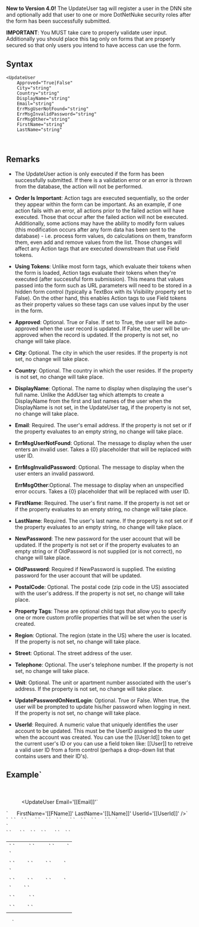 # <UpdateUser>

<a name="top" xmlns="http://www.w3.org/1999/xhtml"></a>



**New to Version 4.0!** The UpdateUser tag will register a user in the DNN site and optionally add that user to one or more DotNetNuke security roles after the form has been successfully submitted.

**IMPORTANT**: You MUST take care to properly validate user input. Additionally you should place this tag only on forms that are properly secured so that only users you intend to have access can use the form.

<a name="syntax" xmlns="http://www.w3.org/1999/xhtml"></a>

## Syntax

    <UpdateUser
        Approved="True|False"
        City="string"
        Country="string"
        DisplayName="string"
        Email="string"
        ErrMsgUserNotFound="string"
        ErrMsgInvalidPassword="string"
        ErrMsgOther="string"
        FirstName="string"
        LastName="string"

 

## Remarks

*   The UpdateUser action is only executed if the form has been successfully submitted. If there is a validation error or an error is thrown from the database, the action will not be performed.  

*   **Order Is Important**: Action tags are executed sequentially, so the order they appear within the form can be important. As an example, if one action fails with an error, all actions prior to the failed action will have executed. Those that occur after the failed action will not be executed. Additionally, some actions may have the ability to modify form values (this modification occurs after any form data has been sent to the database) - i.e. process form values, do calculations on them, transform them, even add and remove values from the list. Those changes will affect any Action tags that are executed downstream that use Field tokens.  

*   **Using Tokens**: Unlike most form tags, which evaluate their tokens when the form is loaded, Action tags evaluate their tokens when they're executed (after successful form submission). This means that values passed into the form such as URL parameters will need to be stored in a hidden form control (typically a TextBox with its Visibility property set to False). On the other hand, this enables Action tags to use Field tokens as their property values so these tags can use values input by the user in the form.  

*   **Approved**: Optional. True or False. If set to True, the user will be auto-approved when the user record is updated. If False, the user will be un-approved when the record is updated. If the property is not set, no change will take place.  

*   **City**: Optional. The city in which the user resides. If the property is not set, no change will take place.  

*   **Country**: Optional. The country in which the user resides. If the property is not set, no change will take place.  

*   **DisplayName**: Optional. The name to display when displaying the user's full name. Unlike the AddUser tag which attempts to create a DisplayName from the first and last names of the user when the DisplayName is not set, in the UpdateUser tag, if the property is not set, no change will take place.  

*   **Email**: Required. The user's email address. If the property is not set or if the property evaluates to an empty string, no change will take place.  

*   **ErrMsgUserNotFound**: Optional. The message to display when the user enters an invalid user. Takes a {0} placeholder that will be replaced with user ID.  

*   **ErrMsgInvalidPassword**: Optional. The message to display when the user enters an invalid password.  

    **ErrMsgOther**:Optional. The message to display when an unspecified error occurs. Takes a {0} placeholder that will be replaced with user ID.  

*   **FirstName**: Required. The user's first name. If the property is not set or if the property evaluates to an empty string, no change will take place.  

*   **LastName**: Required. The user's last name. If the property is not set or if the property evaluates to an empty string, no change will take place.  

*   **NewPassword**: The new password for the user account that will be updated. If the property is not set or if the property evaluates to an empty string or if OldPassword is not supplied (or is not correct), no change will take place.  

*   **OldPassword**: Required if NewPassword is supplied. The existing password for the user account that will be updated.  

*   **PostalCode**: Optional. The postal code (zip code in the US) associated with the user's address. If the property is not set, no change will take place.  

*   **Property Tags**: These are optional child tags that allow you to specify one or more custom profile properties that will be set when the user is created.  

*   **Region**: Optional. The region (state in the US) where the user is located. If the property is not set, no change will take place.  

*   **Street**: Optional. The street address of the user.  

*   **Telephone**: Optional. The user's telephone number. If the property is not set, no change will take place.  

*   **Unit**: Optional. The unit or apartment number associated with the user's address. If the property is not set, no change will take place.  

*   **UpdatePasswordOnNextLogin**: Optional. True or False. When true, the user will be prompted to update his/her password when logging in next. If the property is not set, no change will take place.  

*   **UserId**: Required. A numeric value that uniquely identifies the user account to be updated. This must be the UserID assigned to the user when the account was created. You can use the [[User:Id]] token to get the current user's ID or you can use a field token like: [[User]] to retreive a valid user ID from a form control (perhaps a drop-down list that contains users and their ID's).  



## Example`  
<AddForm>`  
`  <SelectCommand CommandText="SELECT @UserId AS UserId">  
     <Parameter Name="UserId" Value='[[User:ID]]' DataType="Int32" DefaultValue="-1"/>  
   </SelectCommand>`  
`  <UpdateUser Email='[[Email]]'`

<div xmlns="">`      FirstName='[[FName]]' LastName='[[LName]]' UserId='[[UserId]]' />`  
`  <table>`  
`    <tr>`  
`      <td>`  
`         <Label For="txtFirstName" Text="First Name" />`  
`         <TextBox Id="txtFirstName" DataField="FName" DataType="string" />`  
`        <Validate Type="Required" Target="txtFirstName" Text="**" Message="First Name is required." />`</div>

<div xmlns="">`       </td>`  
`    </tr>`  
`    <tr>`  
`      <td>`  
`        <Label For="txtLastName" Text="Last Name" />`  
`        <TextBox Id="txtLastName" DataField="LName" DataType="string" />`  
`        <Validate Type="Required" Target="txtLastName" Text="**" Message="Last Name is required." />`</div>

<div xmlns="">`      </td>`  
`    </tr>`  
`    <tr>`  
`      <td>`  
`        <Label For="txtEmail" Text="Email" />`  
`        <TextBox Id="txtEmail" DataField="Email" DataType="string" />`  
`        <Validate Type="Required" Target="txtEmail" Text="**" Message="An email address is required." />`</div>

<div xmlns="">`        <Validate Type="Email" Target="txtEmail" Text="**" Message="Please enter a valid email address." />`  
`      </td>`  
`    </tr>`  
</div>

<div xmlns="">`    <tr>`  
`      <td colspan="2">`  
`        <AddButton Text="Add"/> <CancelButton Text="Cancel"/>`  
`      </td>`  
`    </tr>`  
`    <tr>`  
`      <td colspan="2">`  
`        <ValidationSummary DisplayMode="BulletList" HeaderText="Errors:" CssClass="NormalRed" />`  
`      </td>`  
`    </tr>`  
`  </table>  
   <TextBox Id="txtUserId" Visible="False" DataField="UserId" DataType="Int32" />  
</AddForm>`</div>

